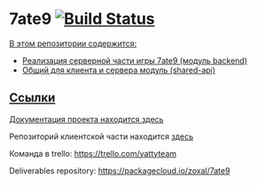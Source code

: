# 7ate9 [![Build Status](https://travis-ci.org/ZoXaL/7ate9-backend.svg?branch=master)](https://travis-ci.org/ZoXaL/7ate9-backend) <a rel="license" href="http://www.wtfpl.net/wp-content/uploads/2012/12/wtfpl-badge-2.png"/>

В этом репозитории содержится:
* Реализация серверной части игры 7ate9 (модуль backend)
* Общий для клиента и сервера модуль (shared-api)

## Ссылки

Документация проекта находится [здесь](https://github.com/ZoXaL/7ate9-backend/wiki)

Репозиторий клиентской части находится [здесь](https://github.com/Kimentii/7ate9-client)

Команда в trello: https://trello.com/yattyteam

Deliverables repository: https://packagecloud.io/zoxal/7ate9
